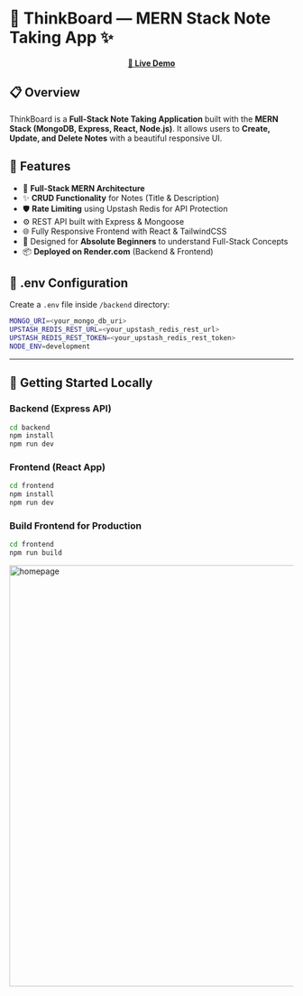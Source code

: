 # 📝 ThinkBoard — MERN Stack Note Taking App ✨


<p align="center">
  <a href="https://thinkboard-i2n1.onrender.com/" target="_blank"><b>🔗 Live Demo</b></a>
</p>



## 📋 Overview

ThinkBoard is a **Full-Stack Note Taking Application** built with the **MERN Stack (MongoDB, Express, React, Node.js)**. It allows users to **Create, Update, and Delete Notes** with a beautiful responsive UI.



## 🚀 Features

* 🯡 **Full-Stack MERN Architecture**
* ✨ **CRUD Functionality** for Notes (Title & Description)
* 🛡️ **Rate Limiting** using Upstash Redis for API Protection
* ⚙️ REST API built with Express & Mongoose
* 🌐 Fully Responsive Frontend with React & TailwindCSS
* 📝 Designed for **Absolute Beginners** to understand Full-Stack Concepts
* 📦 **Deployed on Render.com** (Backend & Frontend)



## 🧪 .env Configuration

Create a `.env` file inside `/backend` directory:

```bash
MONGO_URI=<your_mongo_db_uri>
UPSTASH_REDIS_REST_URL=<your_upstash_redis_rest_url>
UPSTASH_REDIS_REST_TOKEN=<your_upstash_redis_rest_token>
NODE_ENV=development
```

---

## 🔧 Getting Started Locally

### Backend (Express API)

```bash
cd backend
npm install
npm run dev
```

### Frontend (React App)

```bash
cd frontend
npm install
npm run dev
```

### Build Frontend for Production

```bash
cd frontend
npm run build
```



<img width="1841" height="747" alt="homepage" src="https://github.com/user-attachments/assets/4f237c76-7f3f-40e7-bb08-46298fe72a46" />

